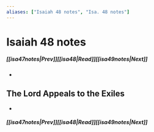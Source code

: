 ```yaml
---
aliases: ["Isaiah 48 notes", "Isa. 48 notes"]
---
```

# Isaiah 48 notes
##### <span class=arrow-left></span>[[isa47notes|Prev]]<span class=navigation-separator></span>[[isa48|Read]]<span class=navigation-separator></span>[[isa49notes|Next]]<span class=arrow-right></span>
- 
## The Lord Appeals to the Exiles
- 
##### <span class=arrow-left></span>[[isa47notes|Prev]]<span class=navigation-separator></span>[[isa48|Read]]<span class=navigation-separator></span>[[isa49notes|Next]]<span class=arrow-right></span>